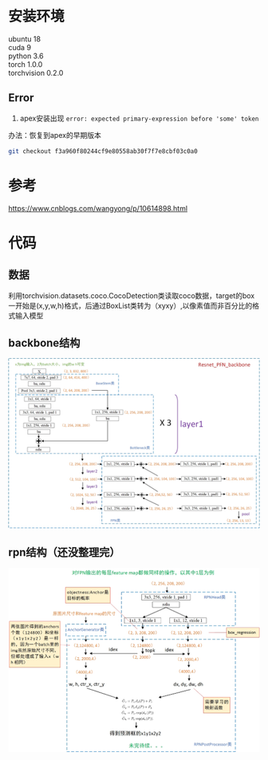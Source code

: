 # 安装环境
ubuntu 18  
cuda 9  
python 3.6  
torch 1.0.0  
torchvision 0.2.0 
## Error
1. apex安装出现 `error: expected primary-expression before 'some' token`

  办法：恢复到apex的早期版本
  ```sh
  git checkout f3a960f80244cf9e80558ab30f7f7e8cbf03c0a0
  ```
# 参考
https://www.cnblogs.com/wangyong/p/10614898.html
# 代码
## 数据
利用torchvision.datasets.coco.CocoDetection类读取coco数据，target的box一开始是(x,y,w,h)格式，后通过BoxList类转为（xyxy）,以像素值而非百分比的格式输入模型
## backbone结构
![](fig/backbone.jpg)
## rpn结构（还没整理完）
![](fig/rpn.jpg)
